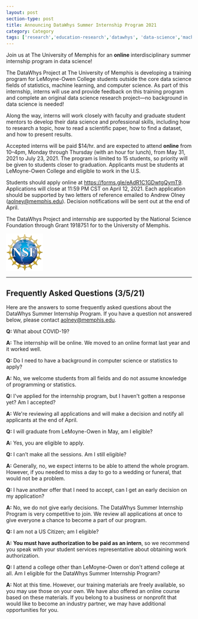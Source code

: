 ```yaml
---
layout: post
section-type: post
title: Announcing DataWhys Summer Internship Program 2021
category: Category
tags: ['research','education-research','datawhys', 'data-science','machine-learning','programming','statistics','service','outreach']
---
```

Join us at The University of Memphis for an **online** interdisciplinary summer internship program in data science! 

The DataWhys Project at The University of Memphis is developing a training program for LeMoyne-Owen College students outside the core data science fields of statistics, machine learning, and computer science. As part of this internship, interns will use and provide feedback on this training program and complete an original data science research project—no background in data science is needed! 

Along the way, interns will work closely with faculty and graduate student mentors to develop their data science and professional skills, including how to research a topic, how to read a scientific paper, how to find a dataset, and how to present results.  

Accepted interns will be paid $14/hr. and are expected to attend **online** from 10–4pm, Monday through Thursday (with an hour for lunch), from May 31, 2021 to July 23, 2021. The program is limited to 15 students, so priority will be given to students closer to graduation. Applicants must be students at LeMoyne-Owen College and eligible to work in the U.S.  

Students should apply online at <https://forms.gle/eAdR1C1GDwtgQymT9>. Applications will close at 11:59 PM CST on April 12, 2021. Each application should be supported by two letters of reference emailed to Andrew Olney (aolney@memphis.edu). Decision notifications will be sent out at the end of April. 

The DataWhys Project and internship are supported by the National
Science Foundation through Grant 1918751 for to the University of
Memphis.

[![NSF award information](/img/nsf-logo.png "NSF award information")](https://nsf.gov/awardsearch/showAward?AWD_ID=1918751&HistoricalAwards=false)

-----------------------------------------------------

## Frequently Asked Questions (3/5/21)

Here are the answers to some frequently asked questions about the
DataWhys Summer Internship Program. If you have a question not answered
below, please contact <aolney@memphis.edu>.

**Q:** What about COVID-19?

**A:** The internship will be online. We moved to an online format last year and it worked well.

**Q:** Do I need to have a background in computer science or statistics
to apply?

**A:** No, we welcome students from all fields and do not assume
knowledge of programming or statistics.

**Q:** I've applied for the internship program, but I haven't gotten a
response yet? Am I accepted?

**A:** We're reviewing all applications and will make a decision and
notify all applicants at the end of April.

**Q:** I will graduate from LeMoyne-Owen in May, am I eligible?

**A:** Yes, you are eligible to apply.

**Q:** I can’t make all the sessions. Am I still eligible?

**A:** Generally, no, we expect interns to be able to attend the whole
program. However, if you needed to miss a day to go to a wedding or
funeral, that would not be a problem.

**Q:** I have another offer that I need to accept, can I get an early
decision on my application?

**A:** No, we do not give early decisions. The DataWhys Summer
Internship Program is very competitive to join. We review all
applications at once to give everyone a chance to become a part of our
program.

**Q:** I am not a US Citizen; am I eligible?

**A:** **You must have authorization to be paid as an intern**, so we recommend you speak with your student services representative about obtaining work authorization.

**Q:** I attend a college other than LeMoyne-Owen or don't attend
college at all. Am I eligible for the DataWhys Summer Internship
Program?

**A:** Not at this time. However, our training materials are freely available, so you may use those on your own. We have also offered an online course based on these materials. If you belong to a business or nonprofit that would like to become an industry partner, we may have additional opportunities for you. 

